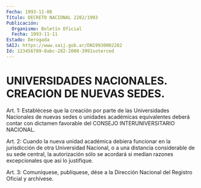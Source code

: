 ```yaml
---
Fecha: 1993-11-08
Título: DECRETO NACIONAL 2282/1993
Publicación:
  Organismo: Boletín Oficial
  Fecha: 1993-11-11
Estado: Derogada
SAIJ: https://www.saij.gob.ar/DN19930002282
Id: 123456789-0abc-282-2000-3991soterced
---
```

# UNIVERSIDADES NACIONALES. CREACION DE NUEVAS SEDES.

<a id="1"></a>
Art. 1: Establécese que la creación por parte de las Universidades  Nacionales  de  nuevas  sedes  o unidades académicas equivalentes  deberá  contar  con  dictamen favorable  del  CONSEJO INTERUNIVERSITARIO NACIONAL.

<a id="2"></a>
Art.  2: Cuando la nueva unidad académica debiera funcionar en la jurisdicción  de  otra  Universidad  Nacional, o a una distancia considerable de su sede central, la autorización  sólo  se acordará si median razones excepcionales que así lo justifique.

<a id="3"></a>
Art.  3: Comuníquese, publíquese, dése a la Dirección Nacional del Registro Oficial y archívese.